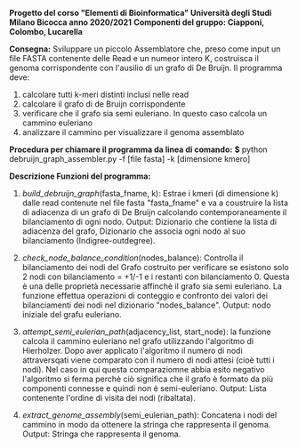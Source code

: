 **Progetto del corso "Elementi di Bioinformatica" Università degli Studi Milano Bicocca anno 2020/2021**
**Componenti del gruppo: Ciapponi, Colombo, Lucarella**

**Consegna:**
Sviluppare un piccolo Assemblatore che, preso come input un file FASTA contenente delle Read e un numeor intero K, costruisca il genoma corrispondente 
con l'ausilio di un grafo di De Bruijn.
Il programma deve:
  1. calcolare tutti k-meri distinti inclusi nelle read
  2. calcolare il grafo di de Bruijn corrispondente
  3. verificare che il grafo sia semi euleriano. In questo caso calcola un cammino euleriano
  4. analizzare il cammino per visualizzare il genoma assemblato
  
**Procedura per chiamare il programma da linea di comando:**
**$** python debruijn_graph_assembler.py  -f [file fasta] -k [dimensione kmero]
  
**Descrizione Funzioni del programma:**

  1. *build_debruijn_graph*(fasta_fname, k):
      Estrae i kmeri (di dimensione k) dalle read contenute nel file fasta "fasta_fname" e va a coustruire la lista di adiacenza di un grafo di De Bruijn
      calcolando contemporaneamente il bilanciamento di ogni nodo.
      Output: Dizionario che contiene la lista di adiacenza del grafo, Dizionario che associa ogni nodo al suo bilanciamento (Indigree-outdegree).
      
  2. *check_node_balance_condition*(nodes_balance):
      Controlla il bilanciamento dei nodi del Grafo costruito per verificare se esistono solo 2 nodi con bilanciamento = +1/-1 e i restanti con bilanciamento 0.
      Questa è una delle proprietà necessarie affinchè il grafo sia semi euleriano.
      La funzione effettua operazioni di conteggio e confronto dei valori dei bilanciamenti dei nodi nel dizionario "nodes_balance".
      Output: nodo iniziale del grafu euleriano.
      
  3. *attempt_semi_eulerian_path*(adjacency_list, start_node):
      la funzione calcola il cammino euleriano nel grafo utilizzando l'algoritmo di Hierholzer.
      Dopo aver applicato l'algoritmo il numero di nodi attraversqati viene comparato con il numero di nodi attesi (cioè tutti i nodi).
      Nel caso in qui questa comparaziomne abbia esito negativo l'algoritmo si ferma perchè ciò significa che il grafo è formato da più componenti connesse e quindi non 
      è semi-euleriano.
      Output: Lista contenente l'ordine di visita dei nodi (ribaltata).
      
  4. *extract_genome_assembly*(semi_eulerian_path):
      Concatena i nodi del cammino in modo da ottenere la stringa che rappresenta il genoma.
      Output: Stringa che rappresenta il genoma.
